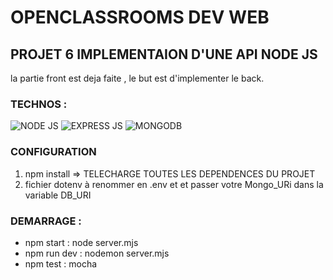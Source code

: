 # OPENCLASSROOMS DEV WEB

## PROJET 6 IMPLEMENTAION D'UNE API NODE JS

la partie front est deja faite , le but est d'implementer  le back.


### TECHNOS : 

![NODE JS](https://icon-icons.com/icons2/2107/PNG/96/file_type_node_icon_130301.png) ![EXPRESS JS](https://icon-icons.com/icons2/2415/PNG/96/express_original_logo_icon_146527.png) ![MONGODB](https://icon-icons.com/icons2/2415/PNG/96/mongodb_original_wordmark_logo_icon_146425.png)

### CONFIGURATION

1. npm install => TELECHARGE TOUTES LES DEPENDENCES DU PROJET
2. fichier dotenv à renommer en .env et et passer votre Mongo_URi dans la variable DB_URI

### DEMARRAGE : 

* npm start :   node server.mjs
* npm run dev : nodemon server.mjs
* npm test : mocha
